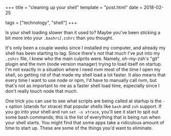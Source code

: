 +++
title = "cleaning up your shell"
template = "post.html"
date = 2018-02-25

tags = ["technology", "shell"]
+++

Is your shell loading slower than it used to? Maybe you've been sticking a bit more into your `.bashrc`/`.zshrc` than you thought.

It's only been a couple weeks since I installed my computer, and already my shell has been starting to lag. Since there's not that much I've put into my `.zshrc` file, I knew who the main culprits were. Namely, oh-my-zsh's "git" plugin and the nvm (node version manager) trying to load itself on startup. I'm not exactly in a situation where I need nvm most of the time I open my shell, so getting rid of that made my shell load a lot faster. It also means that every time I want to use node or npm, I'd have to manually call nvm, but that's not as important to me as a faster shell load time, especially since I don't really touch node that much.

One trick you can use to see what scripts are being called at startup is the `-x` option (stands for xtrace) that popular shells like `bash` and `zsh` support. If you go into your shell and run `set -o xtrace`, you'll see it start to spit out some bash commands; this is the list of everything that is being run when your shell starts. You might find that some apps take a ridiculous amount of time to start up. These are some of the things you'd want to eliminate.